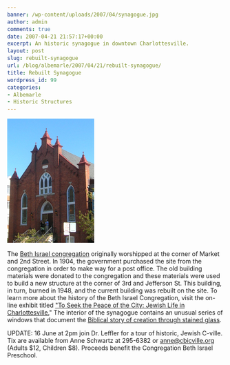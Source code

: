 ```yaml
---
banner: /wp-content/uploads/2007/04/synagogue.jpg
author: admin
comments: true
date: 2007-04-21 21:57:17+00:00
excerpt: An historic synagogue in downtown Charlottesville.
layout: post
slug: rebuilt-synagogue
url: /blog/albemarle/2007/04/21/rebuilt-synagogue/
title: Rebuilt Synagogue
wordpress_id: 99
categories:
- Albemarle
- Historic Structures
---
```




![Beth Israel Synagogue](/wp-content/uploads/2007/04/synagogue.jpg)

The [Beth Israel congregation](http://www.cbicville.org/) originally worshipped at the corner of Market and 2nd Street. In 1904, the government purchased the site from the congregation in order to make way for a post office. The old building materials were donated to the congregation and these materials were used to build a new structure at the corner of 3rd and Jefferson St. This building, in turn, burned in 1948, and the current building was rebuilt on the site. To learn more about the history of the Beth Israel Congregation, visit the on-line exhibit titled ["To Seek the Peace of the City: Jewish Life in  Charlottesville.](http://www.lib.virginia.edu/small/exhibits/seek/)" The interior of the synagogue contains an unusual series of windows that document the [Biblical story of creation through stained glass](http://www.cbicville.org/about/windows.html).

UPDATE: 16 June at 2pm join Dr. Leffler for a tour of historic, Jewish C-ville. Tix are available from Anne Schwartz at 295-6382 or anne@cbicville.org (Adults $12, Children $8). Proceeds benefit the Congregation Beth Israel Preschool. <!-- more -->

